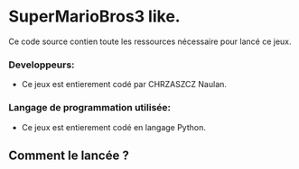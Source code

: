 # SuperMarioBros3 like.
Ce code source contien toute les ressources nécessaire pour lancé ce jeux.
### Developpeurs:
- Ce jeux est entierement codé par CHRZASZCZ Naulan.

### Langage de programmation utilisée:
- Ce jeux est entierement codé en langage Python.


## Comment le lancée ?

